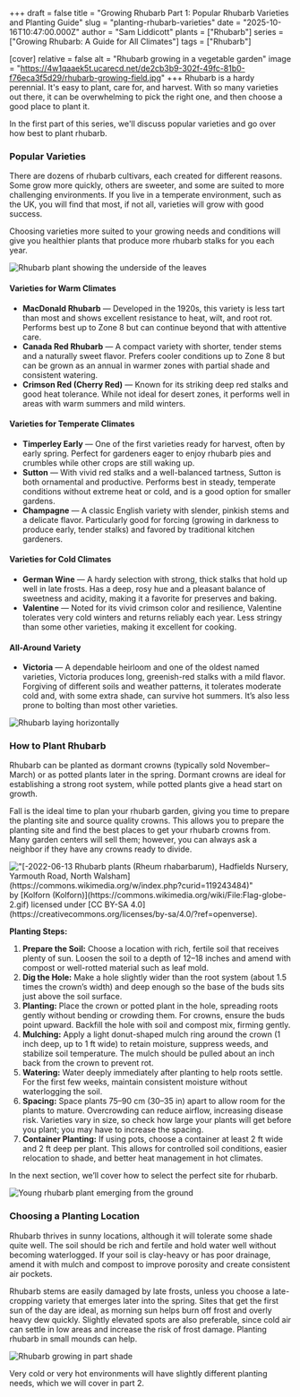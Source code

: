 +++
draft = false
title = "Growing Rhubarb Part 1: Popular Rhubarb Varieties and Planting Guide"
slug = "planting-rhubarb-varieties"
date = "2025-10-16T10:47:00.000Z"
author = "Sam Liddicott"
plants = ["Rhubarb"]
series = ["Growing Rhubarb: A Guide for All Climates"]
tags = ["Rhubarb"]

[cover]
relative = false
alt = "Rhubarb growing in a vegetable garden"
image = "https://4w1qaaek5t.ucarecd.net/de2cb3b9-302f-49fc-81b0-f76eca3f5d29/rhubarb-growing-field.jpg"
+++
Rhubarb is a hardy perennial. It's easy to plant, care for, and harvest. With so many varieties out there, it can be overwhelming to pick the right one, and then choose a good place to plant it. 

In the first part of this series, we'll discuss popular varieties and go over how best to plant rhubarb.

### Popular Varieties

There are dozens of rhubarb cultivars, each created for different reasons. Some grow more quickly, others are sweeter, and some are suited to more challenging environments. If you live in a temperate environment, such as the UK, you will find that most, if not all, varieties will grow with good success. 

Choosing varieties more suited to your growing needs and conditions will give you healthier plants that produce more rhubarb stalks for you each year.

![Rhubarb plant showing the underside of the leaves](https://4w1qaaek5t.ucarecd.net/bfada1c7-0e4b-4793-9b51-a5f67a766da2/17994852781_c69e82afeb_b.jpg '
"[Rhubarb](https://www.flickr.com/photos/50826080@N00/17994852781)" by [SFB579 Namaste](https://www.flickr.com/photos/50826080@N00) is licensed under [CC BY 2.0](https://creativecommons.org/licenses/by/2.0/?ref=openverse).')

#### Varieties for Warm Climates

* **MacDonald Rhubarb** — Developed in the 1920s, this variety is less tart than most and shows excellent resistance to heat, wilt, and root rot. Performs best up to Zone 8 but can continue beyond that with attentive care.
* **Canada Red Rhubarb** — A compact variety with shorter, tender stems and a naturally sweet flavor. Prefers cooler conditions up to Zone 8 but can be grown as an annual in warmer zones with partial shade and consistent watering.
* **Crimson Red (Cherry Red)** — Known for its striking deep red stalks and good heat tolerance. While not ideal for desert zones, it performs well in areas with warm summers and mild winters.

#### Varieties for Temperate Climates

* **Timperley Early** — One of the first varieties ready for harvest, often by early spring. Perfect for gardeners eager to enjoy rhubarb pies and crumbles while other crops are still waking up.
* **Sutton** — With vivid red stalks and a well-balanced tartness, Sutton is both ornamental and productive. Performs best in steady, temperate conditions without extreme heat or cold, and is a good option for smaller gardens.
* **Champagne** — A classic English variety with slender, pinkish stems and a delicate flavor. Particularly good for forcing (growing in darkness to produce early, tender stalks) and favored by traditional kitchen gardeners.

#### Varieties for Cold Climates

* **German Wine** — A hardy selection with strong, thick stalks that hold up well in late frosts. Has a deep, rosy hue and a pleasant balance of sweetness and acidity, making it a favorite for preserves and baking.
* **Valentine** — Noted for its vivid crimson color and resilience, Valentine tolerates very cold winters and returns reliably each year. Less stringy than some other varieties, making it excellent for cooking.

#### All-Around Variety

* **Victoria** — A dependable heirloom and one of the oldest named varieties, Victoria produces long, greenish-red stalks with a mild flavor. Forgiving of different soils and weather patterns, it tolerates moderate cold and, with some extra shade, can survive hot summers. It’s also less prone to bolting than most other varieties.

![Rhubarb laying horizontally](https://4w1qaaek5t.ucarecd.net/868055d3-5b7e-4153-8a0b-b8c8ba56b962/close-up-vegetable-rhubarb-sale-market.jpg)

### How to Plant Rhubarb

Rhubarb can be planted as dormant crowns (typically sold November–March) or as potted plants later in the spring. Dormant crowns are ideal for establishing a strong root system, while potted plants give a head start on growth.

Fall is the ideal time to plan your rhubarb garden, giving you time to prepare the planting site and source quality crowns. This allows you to prepare the planting site and find the best places to get your rhubarb crowns from. Many garden centers will sell them; however, you can always ask a neighbor if they have any crowns ready to divide.

![](https://4w1qaaek5t.ucarecd.net/4791e8ef-88ed-4703-95cd-cbbf28bffbc2/-2022-06-13_Rhubarb_plants_(Rheum_rhabarbarum),_Hadfields_Nursery,_Yarmouth_Road,_North_Walsham.jpg '
"[-2022-06-13 Rhubarb plants (Rheum rhabarbarum), Hadfields Nursery, Yarmouth Road, North Walsham](https://commons.wikimedia.org/w/index.php?curid=119243484)" by [Kolforn (Kolforn)](https://commons.wikimedia.org/wiki/File:Flag-globe-2.gif) licensed under [CC BY-SA 4.0](https://creativecommons.org/licenses/by-sa/4.0/?ref=openverse).')

**Planting Steps:**

1. **Prepare the Soil:** Choose a location with rich, fertile soil that receives plenty of sun. Loosen the soil to a depth of 12–18 inches and amend with compost or well-rotted material such as leaf mold.
2. **Dig the Hole:** Make a hole slightly wider than the root system (about 1.5 times the crown’s width) and deep enough so the base of the buds sits just above the soil surface.
3. **Planting:** Place the crown or potted plant in the hole, spreading roots gently without bending or crowding them. For crowns, ensure the buds point upward. Backfill the hole with soil and compost mix, firming gently.
4. **Mulching:** Apply a light donut-shaped mulch ring around the crown (1 inch deep, up to 1 ft wide) to retain moisture, suppress weeds, and stabilize soil temperature. The mulch should be pulled about an inch back from the crown to prevent rot.
5. **Watering:** Water deeply immediately after planting to help roots settle. For the first few weeks, maintain consistent moisture without waterlogging the soil.
6. **Spacing:** Space plants 75–90 cm (30–35 in) apart to allow room for the plants to mature. Overcrowding can reduce airflow, increasing disease risk. Varieties vary in size, so check how large your plants will get before you plant; you may have to increase the spacing.
7. **Container Planting:** If using pots, choose a container at least 2 ft wide and 2 ft deep per plant. This allows for controlled soil conditions, easier relocation to shade, and better heat management in hot climates.

In the next section, we’ll cover how to select the perfect site for rhubarb.

![Young rhubarb plant emerging from the ground](https://4w1qaaek5t.ucarecd.net/e723f0d8-a487-49d6-84b3-2f0cb8c528e9/38452610555_cb599aa491_b.jpg '
"[New Rhubarb Bed – Red Moon Sanctuary, Redmond, Western Australia](https://www.flickr.com/photos/71646105@N03/38452610555)" by [Red Moon Sanctuary](https://www.flickr.com/photos/71646105@N03) is licensed under [CC BY 2.0](https://creativecommons.org/licenses/by/2.0/?ref=openverse).')

### Choosing a Planting Location

Rhubarb thrives in sunny locations, although it will tolerate some shade quite well. The soil should be rich and fertile and hold water well without becoming waterlogged. If your soil is clay-heavy or has poor drainage, amend it with mulch and compost to improve porosity and create consistent air pockets.

Rhubarb stems are easily damaged by late frosts, unless you choose a late-cropping variety that emerges later into the spring. Sites that get the first sun of the day are ideal, as morning sun helps burn off frost and overly heavy dew quickly. Slightly elevated spots are also preferable, since cold air can settle in low areas and increase the risk of frost damage. Planting rhubarb in small mounds can help.

![Rhubarb growing in part shade](https://4w1qaaek5t.ucarecd.net/5d698a2c-05d3-4f51-a8d0-a2ce412decb9/close-up-plant-growing-outdoors.jpg)

Very cold or very hot environments will have slightly different planting needs, which we will cover in part 2.
